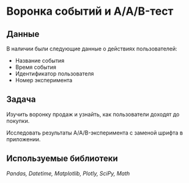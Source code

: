 # Воронка событий и A/A/B-тест
## Данные
В наличии были следующие данные о действиях пользователей:
- Название события
- Время события
- Идентификатор пользователя
- Номер эксперимента

## Задача
Изучить воронку продаж и узнайть, как пользователи доходят до покупки.

Исследовать результаты A/A/B-эксперимента с заменой шрифта в приложении.

## Используемые библиотеки
*Pandas, Datetime, Matplotlib, Plotly, SciPy, Math*
